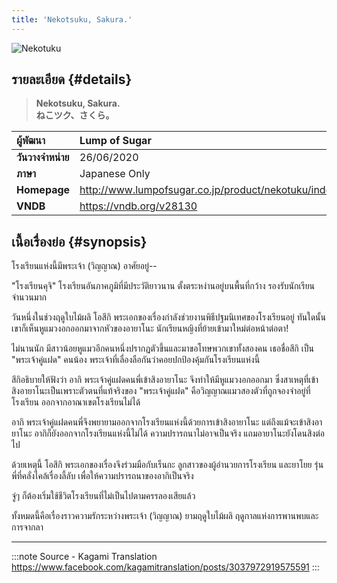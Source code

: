 ```yaml
---
title: 'Nekotsuku, Sakura.'
---
```


![Nekotuku](https://res.cloudinary.com/kagamiweb/image/upload/v1631553442/visualnovel/preview/nekotuku.jpg)

## รายละเอียด {#details}

> **Nekotsuku, Sakura.**  
> **ねこツク、さくら。**

| ผู้พัฒนา | Lump of Sugar |
| :---- | :---- |
| **วันวางจำหน่าย** | 26/06/2020 |
| **ภาษา** | Japanese Only |
| **Homepage** | http://www.lumpofsugar.co.jp/product/nekotuku/index.html |
| **VNDB** | https://vndb.org/v28130 |

## เนื้อเรื่องย่อ {#synopsis}

โรงเรียนแห่งนี้มีพระเจ้า (วิญญาณ) อาศัยอยู่--

"โรงเรียนคุจิ" โรงเรียนอันภาคภูมิที่มีประวัติยาวนาน ตั้งตระหง่านอยู่บนพื้นที่กว้าง รองรับนักเรียนจำนวนมาก

วันหนึ่งในช่วงฤดูใบไม้ผลิ โอสึกิ พระเอกของเรื่องกำลังช่วยงานพิธีปฐมนิเทศของโรงเรียนอยู่ ทันใดนั้นเขาก็เห็นหูแมวงอกออกมาจากหัวของอายาโนะ นักเรียนหญิงที่ย้ายเข้ามาใหม่ต่อหน้าต่อตา!

ไม่นานนัก มีสาวน้อยหูแมวอีกคนหนึ่งปรากฏตัวขึ้นและมาขอโทษพวกเขาทั้งสองคน เธอชื่อสึกิ เป็น "พระเจ้าคู่แฝด" คนน้อง พระเจ้าที่เลื่องลือกันว่าคอยปกป้องคุ้มกันโรงเรียนแห่งนี้

สึกิอธิบายให้ฟังว่า อากิ พระเจ้าคู่แฝดคนพี่เข้าสิงอายาโนะ จึงทำให้มีหูแมวงอกออกมา ซึ่งสาเหตุที่เข้าสิงอายาโนะเป็นเพราะตัวตนที่แท้จริงของ "พระเจ้าคู่แฝด" คือวิญญาณแมวสองตัวที่ถูกจองจำอยู่ที่โรงเรียน ออกจากอาณาเขตโรงเรียนไม่ได้

อากิ พระเจ้าคู่แฝดคนพี่จึงพยายามออกจากโรงเรียนแห่งนี้ด้วยการเข้าสิงอายาโนะ แต่ถึงแม้จะเข้าสิงอายาโนะ อากิก็ยังออกจากโรงเรียนแห่งนี้ไม่ได้ ความปรารถนาไม่อาจเป็นจริง แถมอายาโนะยังโดนสิงต่อไป

ด้วยเหตุนี้ โอสึกิ พระเอกของเรื่องจึงร่วมมือกับเร็นกะ ลูกสาวของผู้อำนวยการโรงเรียน และยาโยย รุ่นพี่ที่คลั่งไคล้เรื่องลี้ลับ เพื่อให้ความปรารถนาของอากิเป็นจริง

จู่ๆ ก็ต้องเริ่มใช้ชีวิตโรงเรียนที่ไม่เป็นไปตามครรลองเสียแล้ว

ทั้งหมดนี้คือเรื่องราวความรักระหว่างพระเจ้า (วิญญาณ) ยามฤดูใบไม้ผลิ ฤดูกาลแห่งการพานพบและการจากลา

---
:::note Source - Kagami Translation
https://www.facebook.com/kagamitranslation/posts/3037972919575591
:::